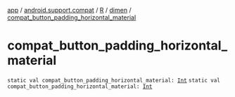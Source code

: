 [app](../../../index.md) / [android.support.compat](../../index.md) / [R](../index.md) / [dimen](index.md) / [compat_button_padding_horizontal_material](.)

# compat_button_padding_horizontal_material

`static val compat_button_padding_horizontal_material: `[`Int`](https://kotlinlang.org/api/latest/jvm/stdlib/kotlin/-int/index.html)
`static val compat_button_padding_horizontal_material: `[`Int`](https://kotlinlang.org/api/latest/jvm/stdlib/kotlin/-int/index.html)